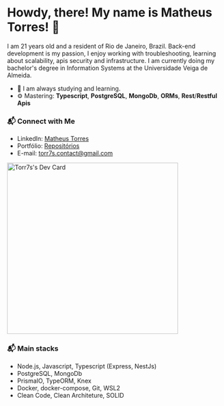 # Howdy, there! My name is Matheus Torres! 👋

I am 21 years old and a resident of Rio de Janeiro, Brazil. Back-end development is my passion, I enjoy working with troubleshooting, learning about scalability, apis security and infrastructure. I am currently doing my bachelor's degree in Information Systems at the Universidade Veiga de Almeida. 

- 🌱 I am always studying and learning.
- ⚙️ Mastering: **Typescript**, **PostgreSQL**, **MongoDb**, **ORMs**, **Rest**/**Restful Apis**



### 📬 Connect with Me
- LinkedIn: [Matheus Torres][linkedin]
- Portfólio: [Repositórios][portfolio]
- E-mail: torr7s.contact@gmail.com


<img src="https://github.com/Torr7s/Torr7s/blob/master/devcard.svg" width="400" alt="Torr7s's Dev Card"/></a>


### 📬 Main stacks
- Node.js, Javascript, Typescript (Express, NestJs)
- PostgreSQL, MongoDb
- PrismaIO, TypeORM, Knex
- Docker, docker-compose, Git, WSL2
- Clean Code, Clean Architeture, SOLID

[linkedin]: https://www.linkedin.com/in/matheus-torres-386b351a2/
[portfolio]: https://github.com/Torr7s?tab=repositories
